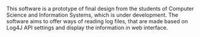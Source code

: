 This software is a prototype of final design from the students of Computer Science and Information Systems, which is under development. The software aims to offer ways of reading log files, that are made based on Log4J API settings and display the information in web interface.
